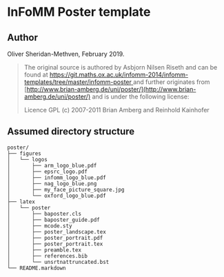 # InFoMM Poster template

## Author

Oliver Sheridan-Methven, February 2019. 

> The original source is authored by Asbjorn Nilsen Riseth and can be 
> found at 
> [https://git.maths.ox.ac.uk/infomm-2014/infomm-templates/tree/master/infomm-poster
> ](
> https://git.maths.ox.ac.uk/infomm-2014/infomm-templates/tree/master/infomm-poster
> ) and further originates from 
> [http://www.brian-amberg.de/uni/poster/](http://www.brian-amberg.de/uni/poster/)
> and is under the following license:
>
>
> Licence GPL
> (c) 2007-2011 Brian Amberg and Reinhold Kainhofer

## Assumed directory structure
    
    poster/
    ├── figures
    │   └── logos
    │       ├── arm_logo_blue.pdf
    │       ├── epsrc_logo.pdf
    │       ├── infomm_logo_blue.pdf
    │       ├── nag_logo_blue.png
    │       ├── my_face_picture_square.jpg
    │       └── oxford_logo_blue.pdf
    ├── latex
    │   └── poster
    │       ├── baposter.cls
    │       ├── baposter_guide.pdf
    │       ├── mcode.sty
    │       ├── poster_landscape.tex
    │       ├── poster_portrait.pdf
    │       ├── poster_portrait.tex
    │       ├── preamble.tex
    │       ├── references.bib
    │       └── unsrtnattruncated.bst
    └── README.markdown

